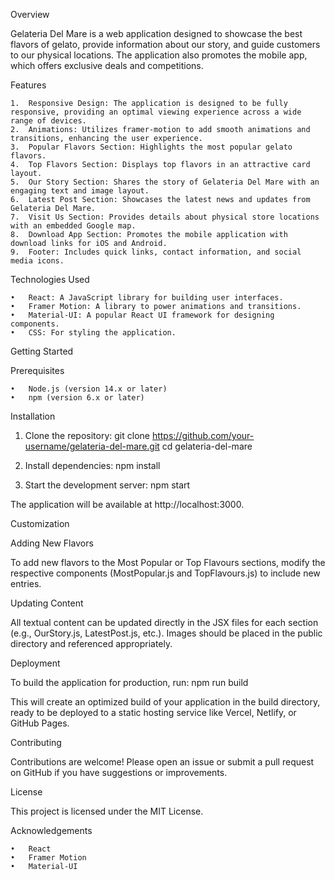 Overview

Gelateria Del Mare is a web application designed to showcase the best flavors of gelato, provide information about our story, and guide customers to our physical locations. The application also promotes the mobile app, which offers exclusive deals and competitions.

Features

	1.	Responsive Design: The application is designed to be fully responsive, providing an optimal viewing experience across a wide range of devices.
	2.	Animations: Utilizes framer-motion to add smooth animations and transitions, enhancing the user experience.
	3.	Popular Flavors Section: Highlights the most popular gelato flavors.
	4.	Top Flavors Section: Displays top flavors in an attractive card layout.
	5.	Our Story Section: Shares the story of Gelateria Del Mare with an engaging text and image layout.
	6.	Latest Post Section: Showcases the latest news and updates from Gelateria Del Mare.
	7.	Visit Us Section: Provides details about physical store locations with an embedded Google map.
	8.	Download App Section: Promotes the mobile application with download links for iOS and Android.
	9.	Footer: Includes quick links, contact information, and social media icons.

Technologies Used

	•	React: A JavaScript library for building user interfaces.
	•	Framer Motion: A library to power animations and transitions.
	•	Material-UI: A popular React UI framework for designing components.
	•	CSS: For styling the application.

Getting Started

Prerequisites

	•	Node.js (version 14.x or later)
	•	npm (version 6.x or later)

Installation

1.	Clone the repository:
git clone https://github.com/your-username/gelateria-del-mare.git
cd gelateria-del-mare

2.	Install dependencies:
npm install

3.	Start the development server:
npm start

The application will be available at http://localhost:3000.

Customization

Adding New Flavors

To add new flavors to the Most Popular or Top Flavours sections, modify the respective components (MostPopular.js and TopFlavours.js) to include new entries.

Updating Content

All textual content can be updated directly in the JSX files for each section (e.g., OurStory.js, LatestPost.js, etc.). Images should be placed in the public directory and referenced appropriately.


Deployment

To build the application for production, run:
npm run build

This will create an optimized build of your application in the build directory, ready to be deployed to a static hosting service like Vercel, Netlify, or GitHub Pages.

Contributing

Contributions are welcome! Please open an issue or submit a pull request on GitHub if you have suggestions or improvements.

License

This project is licensed under the MIT License.

Acknowledgements

	•	React
	•	Framer Motion
	•	Material-UI